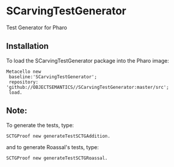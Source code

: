 # SCarvingTestGenerator
Test Generator for Pharo

## Installation 
To load the SCarvingTestGenerator package into the Pharo image:

```Smalltalk
Metacello new
 baseline:'SCarvingTestGenerator';
 repository: 'github://OBJECTSEMANTICS//SCarvingTestGenerator:master/src';
 load.
```

## Note:
To generate the tests, type:

```SCTGProof new generateTestSCTGAddition.```

and to generate Roassal's tests, type:

 ```SCTGProof new generateTestSCTGRoassal.```
